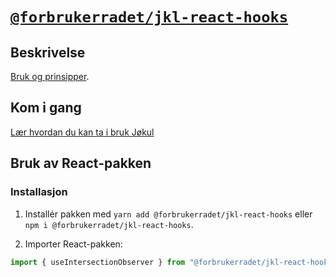 # [`@forbrukerradet/jkl-react-hooks`](https://jokul.fremtind.no/komponenter/hooks)

## Beskrivelse

[Bruk og prinsipper](https://jokul.fremtind.no/komponenter/hooks).

## Kom i gang

[Lær hvordan du kan ta i bruk Jøkul](https://jokul.fremtind.no/guider/utvikling)

## Bruk av React-pakken

### Installasjon

1. Installér pakken med `yarn add @forbrukerradet/jkl-react-hooks` eller `npm i @forbrukerradet/jkl-react-hooks`.

2. Importer React-pakken:

```js
import { useIntersectionObserver } from "@forbrukerradet/jkl-react-hooks";
```

